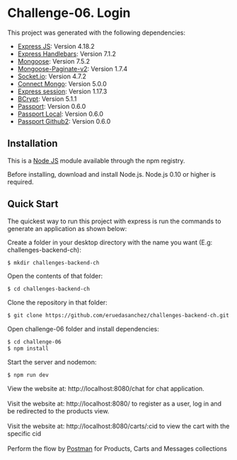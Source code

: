 # Challenge-06. Login

This project was generated with the following dependencies: 

- [Express JS](https://github.com/expressjs/express): Version 4.18.2
- [Express Handlebars](https://github.com/express-handlebars/express-handlebars): Version 7.1.2
- [Mongoose](https://github.com/Automattic/mongoose): Version 7.5.2
- [Mongoose-Paginate-v2](https://github.com/aravindnc/mongoose-paginate-v2): Version 1.7.4  
- [Socket.io](https://github.com/socketio/socket.io): Version 4.7.2
- [Connect Mongo](https://github.com/mongodb-js/connect-mongodb-session): Version 5.0.0
- [Express session](https://github.com/expressjs/session): Version 1.17.3 
- [BCrypt](https://github.com/pyca/bcrypt): Version 5.1.1 
- [Passport](https://github.com/jaredhanson/passport): Version 0.6.0
- [Passport Local](https://github.com/jaredhanson/passport-local): Version 0.6.0
- [Passport Github2](https://github.com/passport/todos-express-password): Version 0.6.0

## Installation

This is a [Node JS](https://github.com/nodejs/node) module available through the npm registry.

Before installing, download and install Node.js. Node.js 0.10 or higher is required.

## Quick Start

The quickest way to run this project with express is run the commands to generate an application as shown below:

Create a folder in your desktop directory with the name you want (E.g: challenges-backend-ch):

```bash
$ mkdir challenges-backend-ch
```

Open the contents of that folder:

```bash
$ cd challenges-backend-ch
```

Clone the repository in that folder:

```bash
$ git clone https://github.com/eruedasanchez/challenges-backend-ch.git
```

Open challenge-06 folder and install dependencies:

```bash
$ cd challenge-06
$ npm install
```

Start the server and nodemon:

```bash
$ npm run dev 
```

View the website at: http://localhost:8080/chat for chat application.
<br>
<br>
Visit the website at: http://localhost:8080/ to register as a user, log in and be redirected to the products view.
<br>
<br>
Visit the website at: http://localhost:8080/carts/:cid to view the cart with the specific cid 
<br>
<br>
Perform the flow by [Postman](https://www.postman.com/) for Products, Carts and Messages collections